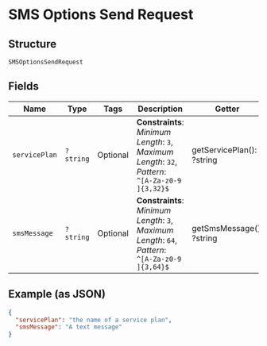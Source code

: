 
# SMS Options Send Request

## Structure

`SMSOptionsSendRequest`

## Fields

| Name | Type | Tags | Description | Getter | Setter |
|  --- | --- | --- | --- | --- | --- |
| `servicePlan` | `?string` | Optional | **Constraints**: *Minimum Length*: `3`, *Maximum Length*: `32`, *Pattern*: `^[A-Za-z0-9 ]{3,32}$` | getServicePlan(): ?string | setServicePlan(?string servicePlan): void |
| `smsMessage` | `?string` | Optional | **Constraints**: *Minimum Length*: `3`, *Maximum Length*: `64`, *Pattern*: `^[A-Za-z0-9 ]{3,64}$` | getSmsMessage(): ?string | setSmsMessage(?string smsMessage): void |

## Example (as JSON)

```json
{
  "servicePlan": "the name of a service plan",
  "smsMessage": "A text message"
}
```

